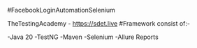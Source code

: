 #FacebookLoginAutomationSelenium

TheTestingAcademy - https://sdet.live
#Framework consist of:-

-Java 20
-TestNG
-Maven
-Selenium
-Allure Reports
